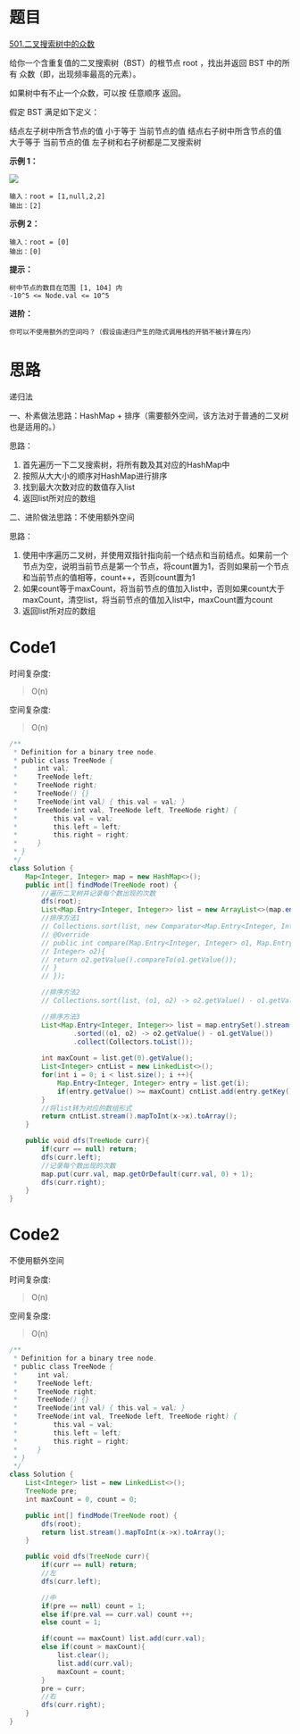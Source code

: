 # 题目
[501.二叉搜索树中的众数](https://leetcode.cn/problems/find-mode-in-binary-search-tree/)

给你一个含重复值的二叉搜索树（BST）的根节点 root ，找出并返回 BST 中的所有 众数（即，出现频率最高的元素）。

如果树中有不止一个众数，可以按 任意顺序 返回。

假定 BST 满足如下定义：

结点左子树中所含节点的值 小于等于 当前节点的值
结点右子树中所含节点的值 大于等于 当前节点的值
左子树和右子树都是二叉搜索树


**示例 1：**

![](https://assets.leetcode.com/uploads/2021/03/11/mode-tree.jpg)
``` 
输入：root = [1,null,2,2]
输出：[2]
```

**示例 2：**

``` 
输入：root = [0]
输出：[0]
```


**提示：**

``` 
树中节点的数目在范围 [1, 104] 内
-10^5 <= Node.val <= 10^5
```


**进阶：**
``` 
你可以不使用额外的空间吗？（假设由递归产生的隐式调用栈的开销不被计算在内）
```

# 思路
递归法

一、朴素做法思路：HashMap + 排序（需要额外空间，该方法对于普通的二叉树也是适用的。）

思路：
1. 首先遍历一下二叉搜索树，将所有数及其对应的HashMap中
2. 按照从大大小的顺序对HashMap进行排序
3. 找到最大次数对应的数值存入list
4. 返回list所对应的数组

二、进阶做法思路：不使用额外空间

思路：
1. 使用中序遍历二叉树，并使用双指针指向前一个结点和当前结点。如果前一个节点为空，说明当前节点是第一个节点，将count置为1，否则如果前一个节点和当前节点的值相等，count++，否则count置为1
2. 如果count等于maxCount，将当前节点的值加入list中，否则如果count大于maxCount，清空list，将当前节点的值加入list中，maxCount置为count
3. 返回list所对应的数组


# Code1

时间复杂度:
>O(n)
 
空间复杂度:
>O(n)

```java
/**
 * Definition for a binary tree node.
 * public class TreeNode {
 *     int val;
 *     TreeNode left;
 *     TreeNode right;
 *     TreeNode() {}
 *     TreeNode(int val) { this.val = val; }
 *     TreeNode(int val, TreeNode left, TreeNode right) {
 *         this.val = val;
 *         this.left = left;
 *         this.right = right;
 *     }
 * }
 */
class Solution {
    Map<Integer, Integer> map = new HashMap<>();
    public int[] findMode(TreeNode root) {
        //遍历二叉树并记录每个数出现的次数
        dfs(root);
        List<Map.Entry<Integer, Integer>> list = new ArrayList<>(map.entrySet());
        //排序方法1
        // Collections.sort(list, new Comparator<Map.Entry<Integer, Integer>>(){
        // @Override
        // public int compare(Map.Entry<Integer, Integer> o1, Map.Entry<Integer,
        // Integer> o2){
        // return o2.getValue().compareTo(o1.getValue());
        // }
        // });

        //排序方法2
        // Collections.sort(list, (o1, o2) -> o2.getValue() - o1.getValue());

        //排序方法3
        List<Map.Entry<Integer, Integer>> list = map.entrySet().stream()
                .sorted((o1, o2) -> o2.getValue() - o1.getValue())
                .collect(Collectors.toList());
        
        int maxCount = list.get(0).getValue();
        List<Integer> cntList = new LinkedList<>();
        for(int i = 0; i < list.size(); i ++){
            Map.Entry<Integer, Integer> entry = list.get(i);
            if(entry.getValue() >= maxCount) cntList.add(entry.getKey());
        }
        //将list转为对应的数组形式
        return cntList.stream().mapToInt(x->x).toArray();
    }

    public void dfs(TreeNode curr){
        if(curr == null) return;
        dfs(curr.left);
        //记录每个数出现的次数
        map.put(curr.val, map.getOrDefault(curr.val, 0) + 1);
        dfs(curr.right);
    }
}
```

# Code2
不使用额外空间

时间复杂度:
>O(n)

空间复杂度:
>O(n)

```java
/**
 * Definition for a binary tree node.
 * public class TreeNode {
 *     int val;
 *     TreeNode left;
 *     TreeNode right;
 *     TreeNode() {}
 *     TreeNode(int val) { this.val = val; }
 *     TreeNode(int val, TreeNode left, TreeNode right) {
 *         this.val = val;
 *         this.left = left;
 *         this.right = right;
 *     }
 * }
 */
class Solution {
    List<Integer> list = new LinkedList<>();
    TreeNode pre;
    int maxCount = 0, count = 0;

    public int[] findMode(TreeNode root) {
        dfs(root);
        return list.stream().mapToInt(x->x).toArray();
    }

    public void dfs(TreeNode curr){
        if(curr == null) return;
        //左
        dfs(curr.left);

        //中
        if(pre == null) count = 1;
        else if(pre.val == curr.val) count ++;
        else count = 1;

        if(count == maxCount) list.add(curr.val);
        else if(count > maxCount){
            list.clear();
            list.add(curr.val);
            maxCount = count;
        }
        pre = curr;
        //右
        dfs(curr.right);
    }
}
```